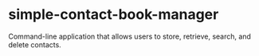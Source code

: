 # simple-contact-book-manager
Command-line application that allows users to store, retrieve, search, and delete contacts. 
